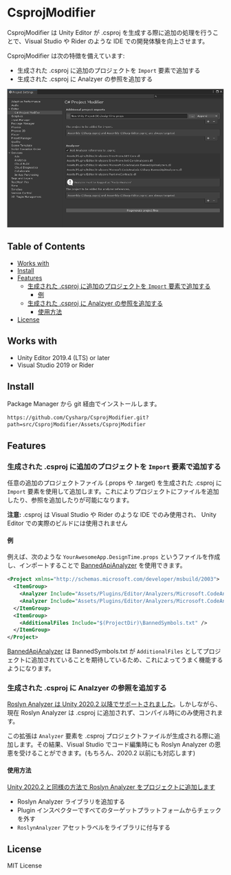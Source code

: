 # CsprojModifier

CsprojModifier は Unity Editor が .csproj を生成する際に追加の処理を行うことで、Visual Studio や Rider のような IDE での開発体験を向上させます。

CsprojModifier は次の特徴を備えています:

- 生成された .csproj に追加のプロジェクトを `Import` 要素で追加する
- 生成された .csproj に Analzyer の参照を追加する

![](docs/images/Screen-01.png)

<!-- START doctoc generated TOC please keep comment here to allow auto update -->
<!-- DON'T EDIT THIS SECTION, INSTEAD RE-RUN doctoc TO UPDATE -->
## Table of Contents

- [Works with](#works-with)
- [Install](#install)
- [Features](#features)
  - [生成された .csproj に追加のプロジェクトを `Import` 要素で追加する](#%E7%94%9F%E6%88%90%E3%81%95%E3%82%8C%E3%81%9F-csproj-%E3%81%AB%E8%BF%BD%E5%8A%A0%E3%81%AE%E3%83%97%E3%83%AD%E3%82%B8%E3%82%A7%E3%82%AF%E3%83%88%E3%82%92-import-%E8%A6%81%E7%B4%A0%E3%81%A7%E8%BF%BD%E5%8A%A0%E3%81%99%E3%82%8B)
    - [例](#%E4%BE%8B)
  - [生成された .csproj に Analzyer の参照を追加する](#%E7%94%9F%E6%88%90%E3%81%95%E3%82%8C%E3%81%9F-csproj-%E3%81%AB-analzyer-%E3%81%AE%E5%8F%82%E7%85%A7%E3%82%92%E8%BF%BD%E5%8A%A0%E3%81%99%E3%82%8B)
    - [使用方法](#%E4%BD%BF%E7%94%A8%E6%96%B9%E6%B3%95)
- [License](#license)

<!-- END doctoc generated TOC please keep comment here to allow auto update -->

## Works with
- Unity Editor 2019.4 (LTS) or later
- Visual Studio 2019 or Rider

## Install
Package Manager から git 経由でインストールします。

```
https://github.com/Cysharp/CsprojModifier.git?path=src/CsprojModifier/Assets/CsprojModifier
```

## Features

### 生成された .csproj に追加のプロジェクトを `Import` 要素で追加する
任意の追加のプロジェクトファイル (.props や .target) を生成された .csproj に `Import` 要素を使用して追加します。これによりプロジェクトにファイルを追加したり、参照を追加したりが可能になります。

**注意:** .csproj は Visual Studio や Rider のような IDE でのみ使用され、 Unity Editor での実際のビルドには使用されません

#### 例
例えば、次のような `YourAwesomeApp.DesignTime.props` というファイルを作成し、インポートすることで [BannedApiAnalyzer](https://github.com/dotnet/roslyn-analyzers/tree/main/src/Microsoft.CodeAnalysis.BannedApiAnalyzers) を使用できます。

```xml
<Project xmlns="http://schemas.microsoft.com/developer/msbuild/2003">
  <ItemGroup>
    <Analyzer Include="Assets/Plugins/Editor/Analyzers/Microsoft.CodeAnalysis.BannedApiAnalyzers.dll" />
    <Analyzer Include="Assets/Plugins/Editor/Analyzers/Microsoft.CodeAnalysis.CSharp.BannedApiAnalyzers.dll" />
  </ItemGroup>
  <ItemGroup>
    <AdditionalFiles Include="$(ProjectDir)\BannedSymbols.txt" />
  </ItemGroup>
</Project>
```

[BannedApiAnalyzer](https://github.com/dotnet/roslyn-analyzers/tree/main/src/Microsoft.CodeAnalysis.BannedApiAnalyzers) は BannedSymbols.txt が `AdditionalFiles` としてプロジェクトに追加されていることを期待しているため、これによってうまく機能するようになります。

### 生成された .csproj に Analzyer の参照を追加する
[Roslyn Analyzer は Unity 2020.2 以降でサポートされました](https://docs.unity3d.com/Manual/roslyn-analyzers.html)。しかしながら、現在 Roslyn Analyzer は .csproj に追加されず、コンパイル時にのみ使用されます。

この拡張は `Analyzer` 要素を .csproj プロジェクトファイルが生成される際に追加します。その結果、Visual Studio でコード編集時にも Roslyn Analyzer の恩恵を受けることができます。(もちろん、2020.2 以前にも対応します)

#### 使用方法
[Unity 2020.2 と同様の方法で Roslyn Analyzer をプロジェクトに追加します](https://docs.unity3d.com/Manual/roslyn-analyzers.html)

- Roslyn Analyzer ライブラリを追加する
- Plugin インスペクターですべてのターゲットプラットフォームからチェックを外す
- `RoslynAnalyzer` アセットラベルをライブラリに付与する

## License
MIT License
